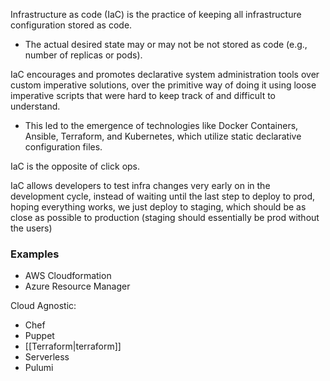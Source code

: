 
Infrastructure as code (IaC) is the practice of keeping all infrastructure configuration stored as code.
- The actual desired state may or may not be not stored as code (e.g., number of replicas or pods).

IaC encourages and promotes declarative system administration tools over custom imperative solutions, over the primitive way of doing it using loose imperative scripts that were hard to keep track of and difficult to understand.
- This led to the emergence of technologies like Docker Containers, Ansible, Terraform, and Kubernetes, which utilize static declarative configuration files.

IaC is the opposite of click ops.

IaC allows developers to test infra changes very early on in the development cycle, instead of waiting until the last step to deploy to prod, hoping everything works, we just deploy to staging, which should be as close as possible to production (staging should essentially be prod without the users)

### Examples
- AWS Cloudformation
- Azure Resource Manager

Cloud Agnostic:
- Chef
- Puppet
- [[Terraform|terraform]]
- Serverless
- Pulumi
